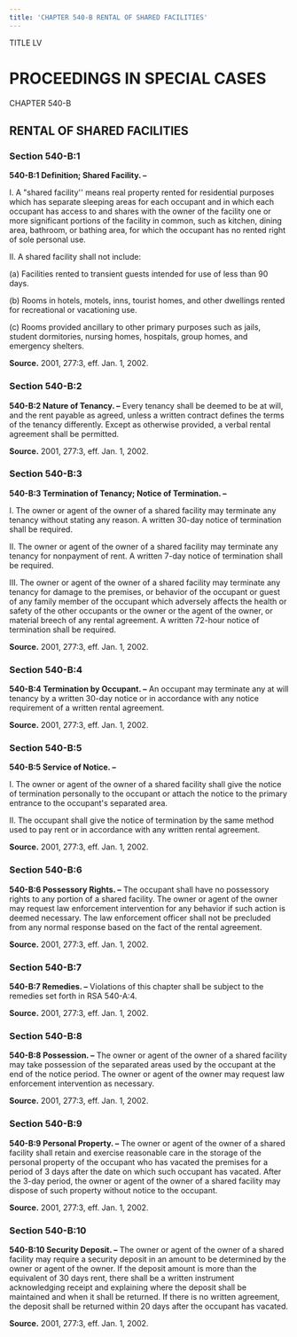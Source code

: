 ```yaml
---
title: 'CHAPTER 540-B RENTAL OF SHARED FACILITIES'
---
```


TITLE LV
                                             
PROCEEDINGS IN SPECIAL CASES
============================

CHAPTER 540-B
                                             
RENTAL OF SHARED FACILITIES
---------------------------

### Section 540-B:1

 **540-B:1 Definition; Shared Facility. –**
                                             
 I. A "shared facility'' means real property rented for residential
purposes which has separate sleeping areas for each occupant and in
which each occupant has access to and shares with the owner of the
facility one or more significant portions of the facility in common,
such as kitchen, dining area, bathroom, or bathing area, for which the
occupant has no rented right of sole personal use.
                                             
 II. A shared facility shall not include:
                                             
 (a) Facilities rented to transient guests intended for use of
less than 90 days.
                                             
 (b) Rooms in hotels, motels, inns, tourist homes, and other
dwellings rented for recreational or vacationing use.
                                             
 (c) Rooms provided ancillary to other primary purposes such as
jails, student dormitories, nursing homes, hospitals, group homes, and
emergency shelters.

**Source.** 2001, 277:3, eff. Jan. 1, 2002.

### Section 540-B:2

 **540-B:2 Nature of Tenancy. –** Every tenancy shall be deemed to be
at will, and the rent payable as agreed, unless a written contract
defines the terms of the tenancy differently. Except as otherwise
provided, a verbal rental agreement shall be permitted.

**Source.** 2001, 277:3, eff. Jan. 1, 2002.

### Section 540-B:3

 **540-B:3 Termination of Tenancy; Notice of Termination. –**
                                             
 I. The owner or agent of the owner of a shared facility may
terminate any tenancy without stating any reason. A written 30-day
notice of termination shall be required.
                                             
 II. The owner or agent of the owner of a shared facility may
terminate any tenancy for nonpayment of rent. A written 7-day notice of
termination shall be required.
                                             
 III. The owner or agent of the owner of a shared facility may
terminate any tenancy for damage to the premises, or behavior of the
occupant or guest of any family member of the occupant which adversely
affects the health or safety of the other occupants or the owner or the
agent of the owner, or material breech of any rental agreement. A
written 72-hour notice of termination shall be required.

**Source.** 2001, 277:3, eff. Jan. 1, 2002.

### Section 540-B:4

 **540-B:4 Termination by Occupant. –** An occupant may terminate any
at will tenancy by a written 30-day notice or in accordance with any
notice requirement of a written rental agreement.

**Source.** 2001, 277:3, eff. Jan. 1, 2002.

### Section 540-B:5

 **540-B:5 Service of Notice. –**
                                             
 I. The owner or agent of the owner of a shared facility shall give
the notice of termination personally to the occupant or attach the
notice to the primary entrance to the occupant's separated area.
                                             
 II. The occupant shall give the notice of termination by the same
method used to pay rent or in accordance with any written rental
agreement.

**Source.** 2001, 277:3, eff. Jan. 1, 2002.

### Section 540-B:6

 **540-B:6 Possessory Rights. –** The occupant shall have no
possessory rights to any portion of a shared facility. The owner or
agent of the owner may request law enforcement intervention for any
behavior if such action is deemed necessary. The law enforcement officer
shall not be precluded from any normal response based on the fact of the
rental agreement.

**Source.** 2001, 277:3, eff. Jan. 1, 2002.

### Section 540-B:7

 **540-B:7 Remedies. –** Violations of this chapter shall be subject
to the remedies set forth in RSA 540-A:4.

**Source.** 2001, 277:3, eff. Jan. 1, 2002.

### Section 540-B:8

 **540-B:8 Possession. –** The owner or agent of the owner of a
shared facility may take possession of the separated areas used by the
occupant at the end of the notice period. The owner or agent of the
owner may request law enforcement intervention as necessary.

**Source.** 2001, 277:3, eff. Jan. 1, 2002.

### Section 540-B:9

 **540-B:9 Personal Property. –** The owner or agent of the owner of
a shared facility shall retain and exercise reasonable care in the
storage of the personal property of the occupant who has vacated the
premises for a period of 3 days after the date on which such occupant
has vacated. After the 3-day period, the owner or agent of the owner of
a shared facility may dispose of such property without notice to the
occupant.

**Source.** 2001, 277:3, eff. Jan. 1, 2002.

### Section 540-B:10

 **540-B:10 Security Deposit. –** The owner or agent of the owner of
a shared facility may require a security deposit in an amount to be
determined by the owner or agent of the owner. If the deposit amount is
more than the equivalent of 30 days rent, there shall be a written
instrument acknowledging receipt and explaining where the deposit shall
be maintained and when it shall be returned. If there is no written
agreement, the deposit shall be returned within 20 days after the
occupant has vacated.

**Source.** 2001, 277:3, eff. Jan. 1, 2002.
